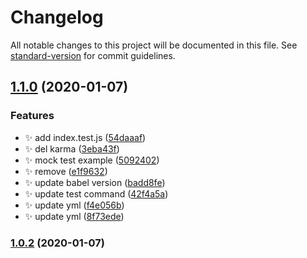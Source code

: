 # Changelog

All notable changes to this project will be documented in this file. See [standard-version](https://github.com/conventional-changelog/standard-version) for commit guidelines.

## [1.1.0](https://github.com/SoldierAb/babel-plugin-kimport/compare/v1.0.2...v1.1.0) (2020-01-07)


### Features

* ✨ add index.test.js ([54daaaf](https://github.com/SoldierAb/babel-plugin-kimport/commit/54daaaf29c29e74bf8839176dd23b6a1aacb4395))
* ✨ del karma ([3eba43f](https://github.com/SoldierAb/babel-plugin-kimport/commit/3eba43f8d3a917b06935c9cc24ad30c8d8052695))
* ✨ mock test example ([5092402](https://github.com/SoldierAb/babel-plugin-kimport/commit/5092402f45a42de7dc854ce1825d9a7591a60495))
* ✨ remove ([e1f9632](https://github.com/SoldierAb/babel-plugin-kimport/commit/e1f9632242a62ff9c249f46842cd19cf93eda3d6))
* ✨ update babel version ([badd8fe](https://github.com/SoldierAb/babel-plugin-kimport/commit/badd8fe082688b849ccf4329ad977a0f64bafe14))
* ✨ update test command ([42f4a5a](https://github.com/SoldierAb/babel-plugin-kimport/commit/42f4a5a0ed988d8d1884920c050e5f2d3ca58384))
* ✨ update yml ([f4e056b](https://github.com/SoldierAb/babel-plugin-kimport/commit/f4e056bd5d3796d75c773e2ab29e7913136b04fd))
* ✨ update yml ([8f73ede](https://github.com/SoldierAb/babel-plugin-kimport/commit/8f73edeb675f1cbded38e926998b7def0cc9a726))

### [1.0.2](https://github.com/SoldierAb/babel-plugin-kimport/compare/v1.0.1...v1.0.2) (2020-01-07)
